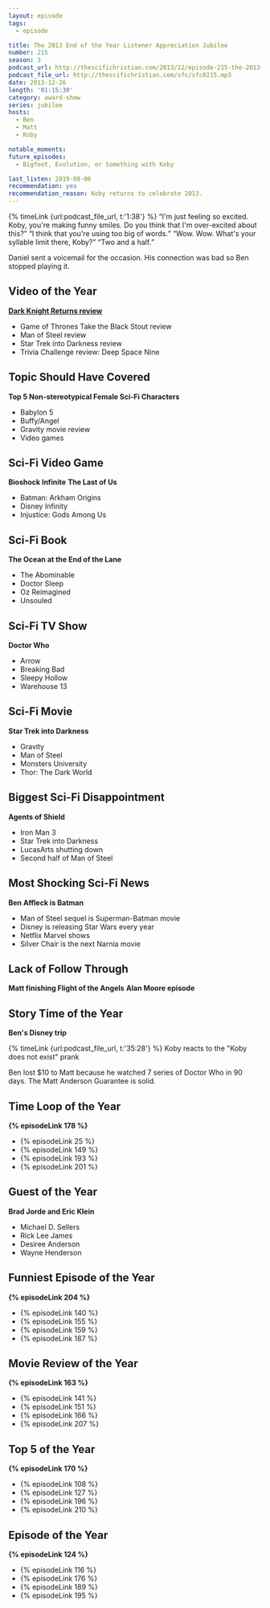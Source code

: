 ```yaml
---
layout: episode
tags:
  - episode

title: The 2013 End of the Year Listener Appreciation Jubilee
number: 215
season: 3
podcast_url: http://thescifichristian.com/2013/12/episode-215-the-2013-end-of-the-year-listener-appreciation-jubilee/
podcast_file_url: http://thescifichristian.com/sfc/sfc0215.mp3
date: 2013-12-26
length: '01:15:30'
category: award-show
series: jubilee
hosts:
  - Ben
  - Matt
  - Koby

notable_moments:
future_episodes:
  - Bigfoot, Evolution, or Something with Koby

last_listen: 2019-08-06
recommendation: yes
recommendation_reason: Koby returns to celebrate 2013.
---
```


<div class="quote">
  {% timeLink {url:podcast_file_url, t:'1:38'} %} 
  <q class="matt">I'm just feeling so excited. Koby, you're making funny smiles. Do you think that I'm over-excited about this?</q>
  <q data-name="Koby">I think that you're using too big of words.</q>
  <q class="ben">Wow. Wow. What's your syllable limit there, Koby?</q>
  <q data-name="Koby">Two and a half.</q>
</div>

Daniel sent a voicemail for the occasion. His connection was bad so Ben stopped playing it. 

## Video of the Year 
**[Dark Knight Returns review](https://www.youtube.com/watch?v=DfvQCNgPiSY)**
- Game of Thrones Take the Black Stout review
- Man of Steel review
- Star Trek into Darkness review
- Trivia Challenge review: Deep Space Nine

## Topic Should Have Covered
**Top 5 Non-stereotypical Female Sci-Fi Characters**
- Babylon 5
- Buffy/Angel
- Gravity movie review
- Video games

## Sci-Fi Video Game 
**Bioshock Infinite**
**The Last of Us**
- Batman: Arkham Origins 
- Disney Infinity
- Injustice: Gods Among Us

## Sci-Fi Book
**The Ocean at the End of the Lane**
- The Abominable
- Doctor Sleep
- Oz Reimagined
- Unsouled

## Sci-Fi TV Show 
**Doctor Who**
- Arrow
- Breaking Bad
- Sleepy Hollow 
- Warehouse 13

## Sci-Fi Movie
**Star Trek into Darkness**
- Gravity
- Man of Steel
- Monsters University
- Thor: The Dark World

## Biggest Sci-Fi Disappointment 
**Agents of Shield**
- Iron Man 3
- Star Trek into Darkness
- LucasArts shutting down
- Second half of Man of Steel

## Most Shocking Sci-Fi News
**Ben Affleck is Batman**
- Man of Steel sequel is Superman-Batman movie
- Disney is releasing Star Wars every year 
- Netflix Marvel shows
- Silver Chair is the next Narnia movie

## Lack of Follow Through 
**Matt finishing Flight of the Angels**
**Alan Moore episode**

## Story Time of the Year 
**Ben's Disney trip**

{% timeLink {url:podcast_file_url, t:'35:28'} %} Koby reacts to the "Koby does not exist" prank

Ben lost $10 to Matt because he watched 7 series of Doctor Who in 90 days. The Matt Anderson Guarantee is solid.

## Time Loop of the Year
<strong>{% episodeLink 178 %}</strong>
- {% episodeLink 25 %}
- {% episodeLink 149 %}
- {% episodeLink 193 %}
- {% episodeLink 201 %}

## Guest of the Year
**Brad Jorde and Eric Klein**
- Michael D. Sellers 
- Rick Lee James
- Desiree Anderson
- Wayne Henderson

## Funniest Episode of the Year
<strong>{% episodeLink 204 %}</strong>
- {% episodeLink 140 %}
- {% episodeLink 155 %}
- {% episodeLink 159 %}
- {% episodeLink 187 %}

## Movie Review of the Year
<strong>{% episodeLink 163 %}</strong>
- {% episodeLink 141 %}
- {% episodeLink 151 %}
- {% episodeLink 166 %}
- {% episodeLink 207 %}

## Top 5 of the Year
<strong>{% episodeLink 170 %}</strong>
- {% episodeLink 108 %}
- {% episodeLink 127 %}
- {% episodeLink 196 %}
- {% episodeLink 210 %}

## Episode of the Year
<strong>{% episodeLink 124 %}</strong>
- {% episodeLink 116 %}
- {% episodeLink 176 %}
- {% episodeLink 189 %}
- {% episodeLink 195 %}